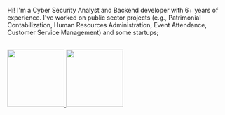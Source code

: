 Hi! I'm a Cyber Security Analyst and Backend developer with 6+ years of experience. I've worked on public sector projects (e.g., Patrimonial Contabilization, Human Resources Administration, Event Attendance, Customer Service Management) and some startups;<br/><br/>



<a href="https://github.com/lhuanluz">
  <img height="130em" src="https://github-readme-stats.vercel.app/api?username=lhuanluz&theme=vue-dark&show_icons=true" style"max-width: 100%;" />
  <img height="130em" src="https://github-readme-stats.vercel.app/api/top-langs/?username=lhuanluz&theme=vue-dark&layout=compact" style"max-width: 100%;" />
</a>
                                   

